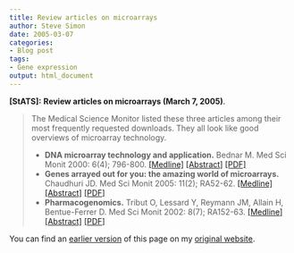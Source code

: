 ```yaml
---
title: Review articles on microarrays
author: Steve Simon
date: 2005-03-07
categories:
- Blog post
tags:
- Gene expression 
output: html_document
---
```

**[StATS]:** **Review articles on microarrays (March
7, 2005)**.

> The Medical Science Monitor listed these three articles among their
> most frequently requested downloads. They all look like good overviews
> of microarray technology.
>
> -   **DNA microarray technology and application.** Bednar M. Med Sci
>     Monit 2000: 6(4); 796-800.
>     [\[Medline\]](http://www.ncbi.nlm.nih.gov/entrez/query.fcgi?cmd=Retrieve&db=PubMed&list_uids=11208413&dopt=Abstract)
>     [\[Abstract\]](http://www.medscimonit.com/medscimonit/modules.php?name=Current_Issue&d_op=summary&id=1508)
>     [\[PDF\]](http://www.medscimonit.com/pub/vol_6/no_4/1508.pdf)
> -   **Genes arrayed out for you: the amazing world of microarrays.**
>     Chaudhuri JD. Med Sci Monit 2005: 11(2); RA52-62.
>     [\[Medline\]](http://www.ncbi.nlm.nih.gov/entrez/query.fcgi?cmd=Retrieve&db=PubMed&list_uids=15668645&dopt=Abstract)
>     [\[Abstract\]](http://www.medscimonit.com/medscimonit/modules.php?name=Current_Issue&d_op=summary&id=5663)
>     [\[PDF\]](http://www.medscimonit.com/pub/vol_11/no_2/5663.pdf)
> -   **Pharmacogenomics.** Tribut O, Lessard Y, Reymann JM, Allain H,
>     Bentue-Ferrer D. Med Sci Monit 2002: 8(7); RA152-63.
>     [\[Medline\]](http://www.ncbi.nlm.nih.gov/entrez/query.fcgi?cmd=Retrieve&db=PubMed&list_uids=12119546&dopt=Abstract)
>     [\[Abstract\]](http://www.medscimonit.com/medscimonit/modules.php?name=Current_Issue&d_op=summary&id=2280)
>     [\[PDF\]](http://www.medscimonit.com/pub/vol_8/no_7/2280.pdf)

You can find an [earlier version][sim1] of this page on my [original website][sim2].


[sim1]: http://www.pmean.com/05/MicroArrayA.html
[sim2]: http://www.pmean.com/original_site.html
